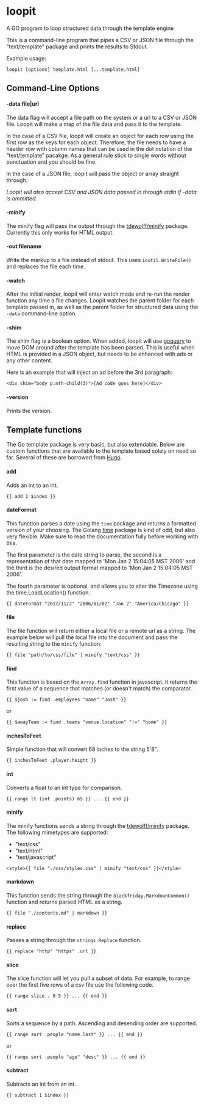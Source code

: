 # loopit
A GO program to loop structured data through the template engine

This is a command-line program that pipes a CSV or JSON file through the "text/template" package and prints the results to Stdout. 

Example usage:

```
loopit [options] template.html [...template.html]
```

## Command-Line Options

#### -data file|url

The data flag will accept a file path on the system or a url to a CSV or JSON file. Loopit will make a map of the file data and pass it to the template.

In the case of a CSV file, loopit will create an object for each row using the first row as the keys for each object. Therefore, the file needs to have a header row with column names that can be used in the dot notation of the "text/template" pacakge. As a general rule stick to single words without punctuation and you should be fine.

In the case of a JSON file, loopit will pass the object or array straight through.

*Loopit will also accept CSV and JSON data passed in through stdin if -data is ommitted.*

#### -minify

The minify flag will pass the output through the [tdewolff/minify](https://github.com/tdewolff/minify) package. Currently this only works for HTML output.

#### -out filename

Write the markup to a file instead of stdout. This uses `ioutil.WriteFile()` and replaces the file each time.

#### -watch

After the initial render, loopit will enter watch mode and re-run the render function any time a file changes. Loopit watches the parent folder for each template passed in, as well as the parent folder for structured data using the `-data` command-line option.


#### -shim

The shim flag is a boolean option. When added, loopit will use [goquery](https://github.com/PuerkitoBio/goquery) to move DOM around after the template has been parsed. This is useful when HTML is provided in a JSON object, but needs to be enhanced with ads or any other content. 

Here is an example that will inject an ad before the 3rd paragraph:

```
<div shim="body p:nth-child(3)">[Ad code goes here]</div>
```

#### -version

Prints the version.



## Template functions

The Go template package is very basic, but also extendable. Below are custom functions that are available to the template based solely on need so far. Several of these are borrowed from [Hugo](https://gohugo.io/). 

#### add

Adds an int to an int.

```
{{ add 1 $index }}
```

#### dateFormat

This function parses a date using the `time` package and returns a formatted version of your choosing. The Golang [time](https://golang.org/pkg/time/) package is kind of odd, but also very flexible. Make sure to read the documentation fully before working with this. 

The first parameter is the date string to parse, the second is a representation of that date mapped to 'Mon Jan 2 15:04:05 MST 2006' and the third is the desired output format mapped to 'Mon Jan 2 15:04:05 MST 2006'. 

The fourth parameter is optional, and allows you to alter the Timezone using the time.LoadLocation() function.

```
{{ dateFormat "2017/11/2" "2006/01/02" "Jan 2" "America/Chicago" }}
```

#### file

The file function will return either a local file or a remote url as a string. The example below will pull the local file into the document and pass the resulting string to the `minify` function:

```
{{ file "path/to/css/file" | minify "text/css" }}
```

#### find 

This function is based on the `Array.find` function in javascript. It returns the first value of a sequence that matches (or doesn't match) the comparator. 

```
{{ $josh := find .employees "name" "Josh" }}
```

or 

```
{{ $awayTeam := find .teams "venue.location" "!=" "home" }}
```

#### inchesToFeet

Simple function that will convert 68 inches to the string 5'8".

```
{{ inchesToFeet .player.height }}
```

#### int

Converts a float to an int type for comparison.

```
{{ range lt (int .points) 65 }} ... {{ end }}
```

#### minify

The minify functions sends a string through the [tdewolff/minify](https://github.com/tdewolff/minify) package. The following mimetypes are supported:

+ "text/css"
+ "text/html"
+ "text/javascript"

```
<style>{{ file "./css/styles.css" | minify "text/css" }}</style>
```

#### markdown

This function sends the string through the `blackfriday.MarkdownCommon()` function and returns parsed HTML as a string.

```
{{ file "./contents.md" | markdown }}
```

#### replace

Passes a string through the `strings.Replace` function.

```
{{ replace "http" "https" .url }}
```

#### slice

The slice function will let you pull a subset of data. For example, to range over the first five rows of a csv file use the following code.

```
{{ range slice . 0 5 }} ... {{ end }}
```

#### sort

Sorts a sequence by a path. Ascending and desending order are supported.

```
{{ range sort .people "name.last" }} ... {{ end }}
```

or 

```
{{ range sort .people "age" "desc" }} ... {{ end }}
```

#### subtract

Subtracts an int from an int.

```
{{ subtract 1 $index }}
```
